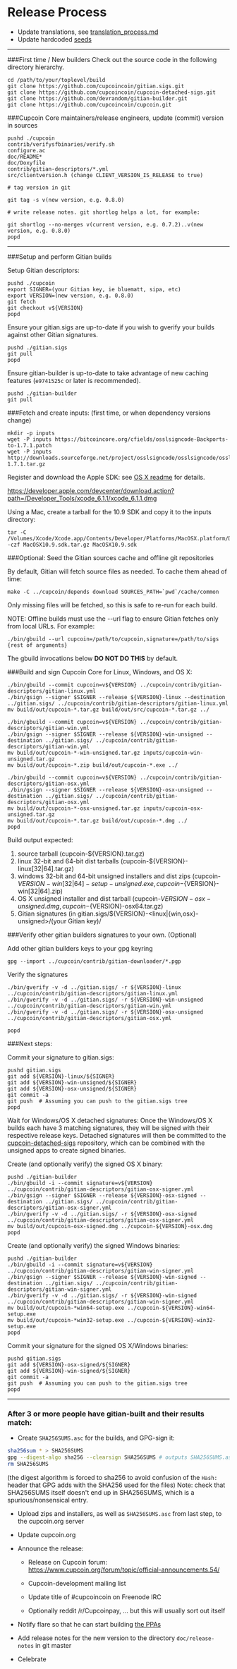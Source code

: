 Release Process
====================

* Update translations, see [translation_process.md](https://github.com/cupcoincoin/cupcoin/blob/master/doc/translation_process.md#syncing-with-transifex)
* Update hardcoded [seeds](/contrib/seeds)

* * *

###First time / New builders
Check out the source code in the following directory hierarchy.

	cd /path/to/your/toplevel/build
	git clone https://github.com/cupcoincoin/gitian.sigs.git
	git clone https://github.com/cupcoincoin/cupcoin-detached-sigs.git
	git clone https://github.com/devrandom/gitian-builder.git
	git clone https://github.com/cupcoincoin/cupcoin.git

###Cupcoin Core maintainers/release engineers, update (commit) version in sources

	pushd ./cupcoin
	contrib/verifysfbinaries/verify.sh
	configure.ac
	doc/README*
	doc/Doxyfile
	contrib/gitian-descriptors/*.yml
	src/clientversion.h (change CLIENT_VERSION_IS_RELEASE to true)

	# tag version in git

	git tag -s v(new version, e.g. 0.8.0)

	# write release notes. git shortlog helps a lot, for example:

	git shortlog --no-merges v(current version, e.g. 0.7.2)..v(new version, e.g. 0.8.0)
	popd

* * *

###Setup and perform Gitian builds

 Setup Gitian descriptors:

	pushd ./cupcoin
	export SIGNER=(your Gitian key, ie bluematt, sipa, etc)
	export VERSION=(new version, e.g. 0.8.0)
	git fetch
	git checkout v${VERSION}
	popd

  Ensure your gitian.sigs are up-to-date if you wish to gverify your builds against other Gitian signatures.

	pushd ./gitian.sigs
	git pull
	popd

  Ensure gitian-builder is up-to-date to take advantage of new caching features (`e9741525c` or later is recommended).

	pushd ./gitian-builder
	git pull

###Fetch and create inputs: (first time, or when dependency versions change)

	mkdir -p inputs
	wget -P inputs https://bitcoincore.org/cfields/osslsigncode-Backports-to-1.7.1.patch
	wget -P inputs http://downloads.sourceforge.net/project/osslsigncode/osslsigncode/osslsigncode-1.7.1.tar.gz

 Register and download the Apple SDK: see [OS X readme](README_osx.txt) for details.

 https://developer.apple.com/devcenter/download.action?path=/Developer_Tools/xcode_6.1.1/xcode_6.1.1.dmg

 Using a Mac, create a tarball for the 10.9 SDK and copy it to the inputs directory:

	tar -C /Volumes/Xcode/Xcode.app/Contents/Developer/Platforms/MacOSX.platform/Developer/SDKs/ -czf MacOSX10.9.sdk.tar.gz MacOSX10.9.sdk

###Optional: Seed the Gitian sources cache and offline git repositories

By default, Gitian will fetch source files as needed. To cache them ahead of time:

	make -C ../cupcoin/depends download SOURCES_PATH=`pwd`/cache/common

Only missing files will be fetched, so this is safe to re-run for each build.

NOTE: Offline builds must use the --url flag to ensure Gitian fetches only from local URLs. For example:
```
./bin/gbuild --url cupcoin=/path/to/cupcoin,signature=/path/to/sigs {rest of arguments}
```
The gbuild invocations below <b>DO NOT DO THIS</b> by default.

###Build and sign Cupcoin Core for Linux, Windows, and OS X:

	./bin/gbuild --commit cupcoin=v${VERSION} ../cupcoin/contrib/gitian-descriptors/gitian-linux.yml
	./bin/gsign --signer $SIGNER --release ${VERSION}-linux --destination ../gitian.sigs/ ../cupcoin/contrib/gitian-descriptors/gitian-linux.yml
	mv build/out/cupcoin-*.tar.gz build/out/src/cupcoin-*.tar.gz ../

	./bin/gbuild --commit cupcoin=v${VERSION} ../cupcoin/contrib/gitian-descriptors/gitian-win.yml
	./bin/gsign --signer $SIGNER --release ${VERSION}-win-unsigned --destination ../gitian.sigs/ ../cupcoin/contrib/gitian-descriptors/gitian-win.yml
	mv build/out/cupcoin-*-win-unsigned.tar.gz inputs/cupcoin-win-unsigned.tar.gz
	mv build/out/cupcoin-*.zip build/out/cupcoin-*.exe ../

	./bin/gbuild --commit cupcoin=v${VERSION} ../cupcoin/contrib/gitian-descriptors/gitian-osx.yml
	./bin/gsign --signer $SIGNER --release ${VERSION}-osx-unsigned --destination ../gitian.sigs/ ../cupcoin/contrib/gitian-descriptors/gitian-osx.yml
	mv build/out/cupcoin-*-osx-unsigned.tar.gz inputs/cupcoin-osx-unsigned.tar.gz
	mv build/out/cupcoin-*.tar.gz build/out/cupcoin-*.dmg ../
	popd

  Build output expected:

  1. source tarball (cupcoin-${VERSION}.tar.gz)
  2. linux 32-bit and 64-bit dist tarballs (cupcoin-${VERSION}-linux[32|64].tar.gz)
  3. windows 32-bit and 64-bit unsigned installers and dist zips (cupcoin-${VERSION}-win[32|64]-setup-unsigned.exe, cupcoin-${VERSION}-win[32|64].zip)
  4. OS X unsigned installer and dist tarball (cupcoin-${VERSION}-osx-unsigned.dmg, cupcoin-${VERSION}-osx64.tar.gz)
  5. Gitian signatures (in gitian.sigs/${VERSION}-<linux|{win,osx}-unsigned>/(your Gitian key)/

###Verify other gitian builders signatures to your own. (Optional)

  Add other gitian builders keys to your gpg keyring

	gpg --import ../cupcoin/contrib/gitian-downloader/*.pgp

  Verify the signatures

	./bin/gverify -v -d ../gitian.sigs/ -r ${VERSION}-linux ../cupcoin/contrib/gitian-descriptors/gitian-linux.yml
	./bin/gverify -v -d ../gitian.sigs/ -r ${VERSION}-win-unsigned ../cupcoin/contrib/gitian-descriptors/gitian-win.yml
	./bin/gverify -v -d ../gitian.sigs/ -r ${VERSION}-osx-unsigned ../cupcoin/contrib/gitian-descriptors/gitian-osx.yml

	popd

###Next steps:

Commit your signature to gitian.sigs:

	pushd gitian.sigs
	git add ${VERSION}-linux/${SIGNER}
	git add ${VERSION}-win-unsigned/${SIGNER}
	git add ${VERSION}-osx-unsigned/${SIGNER}
	git commit -a
	git push  # Assuming you can push to the gitian.sigs tree
	popd

  Wait for Windows/OS X detached signatures:
	Once the Windows/OS X builds each have 3 matching signatures, they will be signed with their respective release keys.
	Detached signatures will then be committed to the [cupcoin-detached-sigs](https://github.com/cupcoincoin/cupcoin-detached-sigs) repository, which can be combined with the unsigned apps to create signed binaries.

  Create (and optionally verify) the signed OS X binary:

	pushd ./gitian-builder
	./bin/gbuild -i --commit signature=v${VERSION} ../cupcoin/contrib/gitian-descriptors/gitian-osx-signer.yml
	./bin/gsign --signer $SIGNER --release ${VERSION}-osx-signed --destination ../gitian.sigs/ ../cupcoin/contrib/gitian-descriptors/gitian-osx-signer.yml
	./bin/gverify -v -d ../gitian.sigs/ -r ${VERSION}-osx-signed ../cupcoin/contrib/gitian-descriptors/gitian-osx-signer.yml
	mv build/out/cupcoin-osx-signed.dmg ../cupcoin-${VERSION}-osx.dmg
	popd

  Create (and optionally verify) the signed Windows binaries:

	pushd ./gitian-builder
	./bin/gbuild -i --commit signature=v${VERSION} ../cupcoin/contrib/gitian-descriptors/gitian-win-signer.yml
	./bin/gsign --signer $SIGNER --release ${VERSION}-win-signed --destination ../gitian.sigs/ ../cupcoin/contrib/gitian-descriptors/gitian-win-signer.yml
	./bin/gverify -v -d ../gitian.sigs/ -r ${VERSION}-win-signed ../cupcoin/contrib/gitian-descriptors/gitian-win-signer.yml
	mv build/out/cupcoin-*win64-setup.exe ../cupcoin-${VERSION}-win64-setup.exe
	mv build/out/cupcoin-*win32-setup.exe ../cupcoin-${VERSION}-win32-setup.exe
	popd

Commit your signature for the signed OS X/Windows binaries:

	pushd gitian.sigs
	git add ${VERSION}-osx-signed/${SIGNER}
	git add ${VERSION}-win-signed/${SIGNER}
	git commit -a
	git push  # Assuming you can push to the gitian.sigs tree
	popd

-------------------------------------------------------------------------

### After 3 or more people have gitian-built and their results match:

- Create `SHA256SUMS.asc` for the builds, and GPG-sign it:
```bash
sha256sum * > SHA256SUMS
gpg --digest-algo sha256 --clearsign SHA256SUMS # outputs SHA256SUMS.asc
rm SHA256SUMS
```
(the digest algorithm is forced to sha256 to avoid confusion of the `Hash:` header that GPG adds with the SHA256 used for the files)
Note: check that SHA256SUMS itself doesn't end up in SHA256SUMS, which is a spurious/nonsensical entry.

- Upload zips and installers, as well as `SHA256SUMS.asc` from last step, to the cupcoin.org server

- Update cupcoin.org

- Announce the release:

  - Release on Cupcoin forum: https://www.cupcoin.org/forum/topic/official-announcements.54/

  - Cupcoin-development mailing list

  - Update title of #cupcoincoin on Freenode IRC

  - Optionally reddit /r/Cupcoinpay, ... but this will usually sort out itself

- Notify flare so that he can start building [the PPAs](https://launchpad.net/~cupcoin.org/+archive/ubuntu/cupcoin)

- Add release notes for the new version to the directory `doc/release-notes` in git master

- Celebrate
